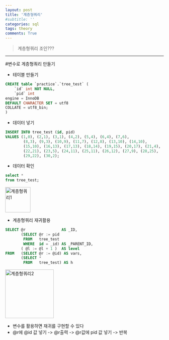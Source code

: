 ```yaml
---
layout: post
title: '계층형쿼리'
#subtitle: ''
categories: sql
tags: theory
comments: True
---
```


> 계층형쿼리 조인???


-------------------------------------------------------------------------------

#변수로 계층형쿼리 만들기

- 테이블 만들기 
```sql
CREATE table `practice`.`tree_test` (
	`id` int NOT NULL,
    `pid` int 
engine = InnoDB
DEFAULT CHARACTER SET = utf8
COLLATE = utf8_bin;
)
```
- 데이터 넣기
```sql
INSERT INTO tree_test (id, pid)
VALUES (1,0), (2,1), (3,1), (4,2), (5,4), (6,4), (7,6),
		(8,3), (9,3), (10,9), (11,7), (12,8), (13,10), (14,10),
        (15,10), (16,13), (17,13), (18,14), (19,15), (20,17), (21,4),
        (22,21), (23,5), (24,11), (25,11), (26,12), (27,9), (28,25),
        (29,22), (30,2);
```

- 데이터 확인
```sql
select *
from tree_test;
```
<img width="80" alt="계층형쿼리1" src="https://user-images.githubusercontent.com/51938331/123787967-69a71e80-d916-11eb-8e8a-f21db7f7459f.png">

- 계층형쿼리 재귀활용
```sql
SELECT @r                AS _ID,
       (SELECT @r := pid
        FROM   tree_test
        WHERE  id = _id) AS _PARENT_ID,
       ( @l := @l + 1 )  AS level
FROM   (SELECT @r := @id) AS vars,
       (SELECT *
        FROM   tree_test) AS h 
```

<img width="154" alt="계층형쿼리2" src="https://user-images.githubusercontent.com/51938331/123787990-71ff5980-d916-11eb-8d8e-59896e1495c9.png">

- 변수를 활용하면 재귀를 구현할 수 있다
- @r에 @id 값 넣기 -> @r출력 -> @r값에 pid 값 넣기 -> 반복